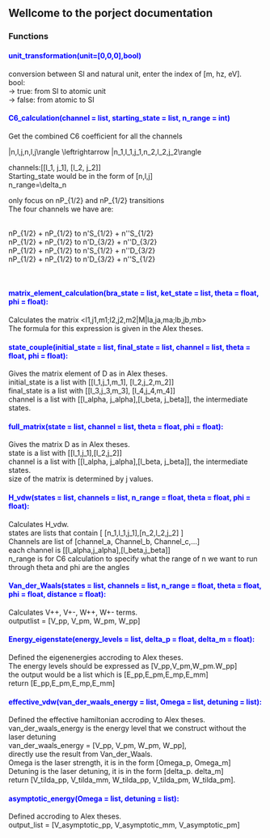 
<script type="text/javascript" src="http://cdn.mathjax.org/mathjax/latest/MathJax.js?config=default"></script>
## Wellcome to the porject documentation

### Functions
#### <span style="color:blue">unit_transformation(unit=[0,0,0],bool)</span>

conversion between SI and natural unit, enter the index of [m, hz, eV]. <br>
bool:<br>
-> true: from SI to atomic unit<br>
-> false: from atomic to SI<br>


#### <span style="color:blue">C6_calculation(channel = list, starting_state = list, n_range = int)</span>
Get the combined C6 coefficient for all the channels

|n,l,j,n,l,j\rangle \leftrightarrow |n_1,l_1,j_1,n_2,l_2,j_2\rangle 

channels:[[l_1, j_1], [l_2, j_2]]<br>
Starting_state would be in the form of [n,l,j]<br>
n_range=\delta_n <br>

only focus on nP_{1/2} and nP_{1/2} transitions<br>
The four channels we have are:<br>
<br>

nP_{1/2} + nP_{1/2} to n'S_{1/2} + n''S_{1/2}<br>
nP_{1/2} + nP_{1/2} to n'D_{3/2} + n''D_{3/2}<br>
nP_{1/2} + nP_{1/2} to n'S_{1/2} + n''D_{3/2}<br>
nP_{1/2} + nP_{1/2} to n'D_{3/2} + n''S_{1/2}<br>

<br>

#### <span style="color:blue">matrix_element_calculation(bra_state = list, ket_state = list, theta = float, phi = float):</span>
Calculates the matrix <l1,j1,m1;l2,j2,m2|M|la,ja,ma;lb,jb,mb><br>
The formula for this expression is given in the Alex theses.<br>


#### <span style="color:blue">state_couple(initial_state = list, final_state = list, channel = list, theta = float, phi = float):</span>
Gives the matrix element of D as in Alex theses.<br>
initial_state is a list with [[l_1,j_1,m_1], [l_2,j_2,m_2]]<br>
final_state is a list with [[l_3,j_3,m_3], [l_4,j_4,m_4]]<br>
channel is a list with [[l_alpha, j_alpha],[l_beta, j_beta]], the intermediate states.<br>

    
#### <span style="color:blue">full_matrix(state = list, channel = list, theta = float, phi = float):</span>
Gives the matrix D as in Alex theses.<br>
state is a list with [[l_1,j_1],[l_2,j_2]]<br>
channel is a list with [[l_alpha, j_alpha],[l_beta, j_beta]], the intermediate states.<br>
size of the matrix is determined by j values.<br>

#### <span style="color:blue">H_vdw(states = list, channels = list, n_range = float, theta = float, phi = float):</span>
Calculates H_vdw.<br>
states are lists that contain [ [n_1,l_1,j_1],[n_2,l_2,j_2] ]<br>
Channels are list of [channel_a, Channel_b, Channel_c,...]<br>
each channel is [[l_alpha,j_alpha],[l_beta,j_beta]]<br>
n_range is for C6 calculation to specify what the range of n we want to run through theta and phi are the angles<br>

#### <span style="color:blue">Van_der_Waals(states = list, channels = list, n_range = float, theta = float, phi = float, distance = float):</span>
Calculates V++, V+-, W++, W+- terms.<br>
outputlist = [V_pp, V_pm, W_pm, W_pp]<br>

#### <span style="color:blue">Energy_eigenstate(energy_levels = list, delta_p = float, delta_m = float):</span>
Defined the eigenenergies accroding to Alex theses.<br>
The energy levels should be expressed as [V_pp,V_pm,W_pm.W_pp]<br>
the output would be a list which is [E_pp,E_pm,E_mp,E_mm]<br>
return [E_pp,E_pm,E_mp,E_mm]<br>

#### <span style="color:blue">effective_vdw(van_der_waals_energy = list, Omega = list, detuning = list):</span>
Defined the effective hamiltonian accroding to Alex theses.<br>
van_der_waals_energy is the energy level that we construct without the laser detuning<br>
van_der_waals_energy = [V_pp, V_pm, W_pm, W_pp],<br>
directly use the result from Van_der_Waals.<br>
Omega is the laser strength, it is in the form [Omega_p, Omega_m]<br>
Detuning is the laser detuning, it is in the form [delta_p. delta_m]<br>
return [V_tilda_pp, V_tilda_mm, W_tilda_pp, V_tilda_pm, W_tilda_pm].<br>


#### <span style="color:blue">asymptotic_energy(Omega = list, detuning = list):</span>
Defined accroding to Alex theses.<br>
output_list = [V_asymptotic_pp, V_asymptotic_mm, V_asymptotic_pm]<br>


